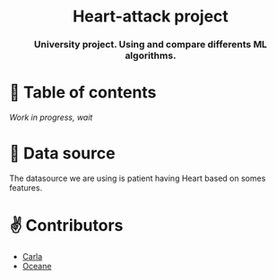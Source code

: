 <h1 align="center"> Heart-attack project </h1>

<h3 align="center"> University project. Using and compare differents ML algorithms.</h3>


# :orange_book: Table of contents 

*Work in progress, wait*


# :seedling: Data source

The datasource we are using is patient having Heart based on somes features.

# :v: Contributors 

* <a href="https://github.com/Carla-FL"> Carla </a>
* <a href="https://github.com/oceanehlt"> Oceane </a>




 

